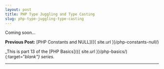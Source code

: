 ```yaml
---
layout: post
title: PHP Type Juggling and Type Casting
slug: php-type-juggling-type-casting
---
```


Coming soon...

**Previous Post:** [PHP Constants and NULL]({{ site.url }}/php-constants-null/)

_This is part 13 of the [PHP Basics]({{ site.url }}/php-basics/){:target="_blank"} series._

---
